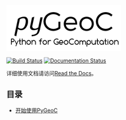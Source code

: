 ![pygeoc](docs/img/pygeoc.png)

[![Build Status](https://travis-ci.org/lreis2415/PyGeoC.svg?branch=master)](https://travis-ci.org/lreis2415/PyGeoC) [![Documentation Status](https://readthedocs.org/projects/pygeoc/badge/?version=latest)](http://pygeoc.readthedocs.io/en/latest/?badge=latest)

详细使用文档请访问[Read the Docs](http://pygeoc.readthedocs.org)。
## 目录

+ [开始使用PyGeoC](docs/getting-started.md)

